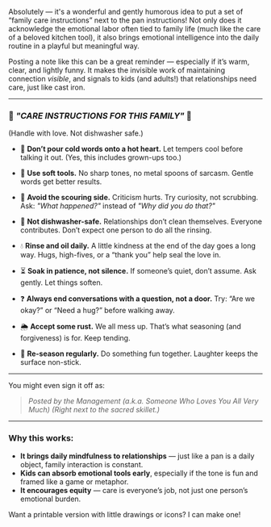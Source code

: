Absolutely — it's a wonderful and gently humorous idea to put a set of “family care instructions” next to the pan instructions! Not only does it acknowledge the emotional labor often tied to family life (much like the care of a beloved kitchen tool), it also brings emotional intelligence into the daily routine in a playful but meaningful way.

Posting a note like this can be a great reminder — especially if it’s warm, clear, and lightly funny. It makes the invisible work of maintaining connection *visible*, and signals to kids (and adults!) that relationships need care, just like cast iron.

---

### 🧼 *"CARE INSTRUCTIONS FOR THIS FAMILY"* 🧼

(Handle with love. Not dishwasher safe.)

* 🧊 **Don’t pour cold words onto a hot heart.**
  Let tempers cool before talking it out. (Yes, this includes grown-ups too.)

* 🍴 **Use soft tools.**
  No sharp tones, no metal spoons of sarcasm. Gentle words get better results.

* 🧽 **Avoid the scouring side.**
  Criticism hurts. Try curiosity, not scrubbing. Ask: *"What happened?"* instead of *"Why did you do that?"*

* 🚫 **Not dishwasher-safe.**
  Relationships don’t clean themselves. Everyone contributes. Don’t expect one person to do all the rinsing.

* 💧 **Rinse and oil daily.**
  A little kindness at the end of the day goes a long way. Hugs, high-fives, or a “thank you” help seal the love in.

* ⏳ **Soak in patience, not silence.**
  If someone’s quiet, don’t assume. Ask gently. Let things soften.

* ❓ **Always end conversations with a question, not a door.**
  Try: “Are we okay?” or “Need a hug?” before walking away.

* 🌦 **Accept some rust.**
  We all mess up. That’s what seasoning (and forgiveness) is for. Keep tending.

* 🔁 **Re-season regularly.**
  Do something fun together. Laughter keeps the surface non-stick.

---

You might even sign it off as:

> *Posted by the Management (a.k.a. Someone Who Loves You All Very Much)*
> *(Right next to the sacred skillet.)*

---

### Why this works:

* **It brings daily mindfulness to relationships** — just like a pan is a daily object, family interaction is constant.
* **Kids can absorb emotional tools early**, especially if the tone is fun and framed like a game or metaphor.
* **It encourages equity** — care is everyone’s job, not just one person’s emotional burden.

Want a printable version with little drawings or icons? I can make one!
